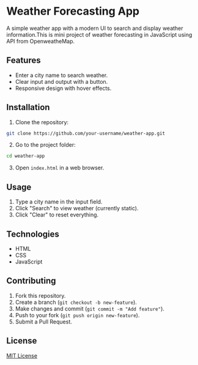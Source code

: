 # Weather Forecasting App
A simple weather app with a modern UI to search and display weather information.This is mini project of weather forecasting in JavaScript using API from OpenweatheMap.

## Features
- Enter a city name to search weather.
- Clear input and output with a button.
- Responsive design with hover effects.

## Installation
1. Clone the repository: 
```bash
git clone https://github.com/your-username/weather-app.git
```

2. Go to the project folder:
```bash
cd weather-app
```

3. Open `index.html` in a web browser.

## Usage
1. Type a city name in the input field.
2. Click "Search" to view weather (currently static).
3. Click "Clear" to reset everything.

## Technologies
- HTML
- CSS
- JavaScript

## Contributing
1. Fork this repository.
2. Create a branch (`git checkout -b new-feature`).
3. Make changes and commit (`git commit -m "Add feature"`).
4. Push to your fork (`git push origin new-feature`).
5. Submit a Pull Request.

## License
[MIT License](LICENSE)